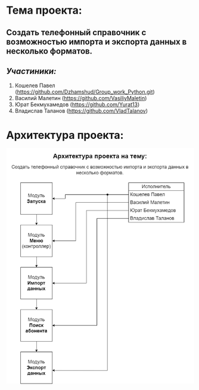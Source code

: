 # Тема проекта:
## Создать телефонный справочник с возможностью импорта и экспорта данных в несколько форматов.

## _Участиники:_
1. Кошелев Павел (https://github.com/Dzhamshud/Group_work_Python.git)
2. Василий Малетин (https://github.com/VasiliyMaletin)
3. Юрат Бекмухамедов (https://github.com/Yurat13)
4. Владислав Таланов (https://github.com/VladTalanov)


# Архитектура проекта:
![Архитектура проекта](Architecture_project.png)


